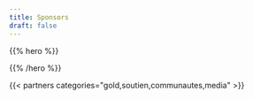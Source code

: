 ```yaml
---
title: Sponsors
draft: false
---
```


{{% hero %}}


{{% /hero %}}

<!-- Parteners list -->

{{< partners categories="gold,soutien,communautes,media" >}}
